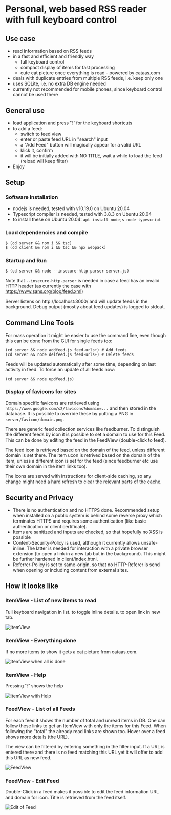 # Personal, web based RSS reader with full keyboard control

## Use case

- read information based on RSS feeds
- in a fast and efficient and friendly way
    - full keyboard control
    - compact display of items for fast processing
    - cute cat picture once everything is read - powered by cataas.com
- deals with duplicate entries from multiple RSS feeds, i.e. keep only one
- uses SQLite, i.e. no extra DB engine needed
- currently not recommended for mobile phones, since keyboard control cannot be
  used there

## General use

- load application and press '?' for the keyboard shortcuts
- to add a feed: 
    - switch to feed view 
    - enter or paste feed URL in "search" input 
    - a "Add Feed" button will magically appear for a valid URL
    - klick it, confirm
    - it will be initially added with NO TITLE, wait a while to load the feed
      (reload will keep filter)
- Enjoy

## Setup

### Software installation

- nodejs is needed, tested with v10.19.0 on Ubuntu 20.04
- Typescript compiler is needed, tested with 3.8.3 on Ubuntu 20.04
- to install these on Ubuntu 20.04: `apt install nodejs node-typescript`

### Load dependencies and compile

    $ (cd server && npm i && tsc)
    $ (cd client && npm i && tsc && npx webpack)

### Startup and Run

    $ (cd server && node --insecure-http-parser server.js)

Note that `--insecure-http-parser` is needed in case a feed has an invalid
HTTP header (as currently the case with https://www.sans.org/blog/feed.xml)

Server listens on http://localhost:3000/ and will update feeds in the
background. Debug output (mostly about feed updates) is logged to stdout. 

## Command Line Tools

For mass operation it might be easier to use the command line, even though this
can be done from the GUI for single feeds too:

    (cd server && node addfeed.js feed-urls+) # Add feeds
    (cd server && node delfeed.js feed-urls+) # Delete feeds

Feeds will be updated automatically after some time, depending on last activity
in feed. To force an update of all feeds now:

    (cd server && node updfeed.js)


### Display of favicons for sites

Domain specific favicons are retrieved using
`https://www.google.com/s2/favicons?domain=...` and then stored in the database.
It is possible to override these by putting a PNG in `server/favicon/domain.png`.

There are generic feed collection services like feedburner. To distinguish the
different feeds by icon it is possible to set a domain to use for this Feed.
This can be done by editing the feed in the FeedView (double-click to feed).

The feed icon is retrieved based on the domain of the feed, unless different
domain is set there. The item ucon is retrived based on the domain of the item,
unless a different icon is set for the feed (since feedburner etc use their own
domain in the item links too).

The icons are served with instructions for client-side caching, so any change
might need a hard refresh to clear the relevant parts of the cache.


## Security and Privacy

- There is no authentication and no HTTPS done. Recommended setup when installed
  on a public system is behind some reverse proxy which terminates HTTPS and
  requires some authentication (like basic authentication or client certificate).
- Items are sanitized and inputs are checked, so that hopefully no XSS is possible
- Content-Security-Policy is used, although it currently allows unsafe-inline.
  The latter is needed for interaction with a private browser extension (to open
  a link in a new tab but in the background). This might be further hardened in
  client/index.html.
- Referrer-Policy is set to same-origin, so that no HTTP-Referer is send when
  opening or including content from external sites.

## How it looks like

### ItemView - List of new items to read

Full keyboard navigation in list. <Space> to toggle inline details. <Enter> to
open link in new tab.

![ItemView](img/ItemView.png)

### ItemView - Everything done 

If no more items to show it gets a cat picture from cataas.com.

![ItemView when all is done](img/ItemViewCat.png)

### ItemView - Help  

Pressing '?' shows the help

![ItemView with Help](img/ItemViewHelp.png)

### FeedView - List of all Feeds

For each feed it shows the number of total and unread items in DB. One can
follow these links to get an ItemView with only the items for this Feed. When
following the "total" the already read links are shown too. Hover over a feed
shows more details (the URL).

The view can be filtered by entering something in the filter input. If a URL is
entered there and there is no feed matching this URL yet it will offer to add
this URL as new feed.

![FeedView](img/FeedView.png)

### FeedView - Edit Feed

Double-Click in a feed makes it possible to edit the feed information URL and
domain for icon. Title is retrieved from the feed itself.

![Edit of Feed](img/FeedViewEdit.png)

